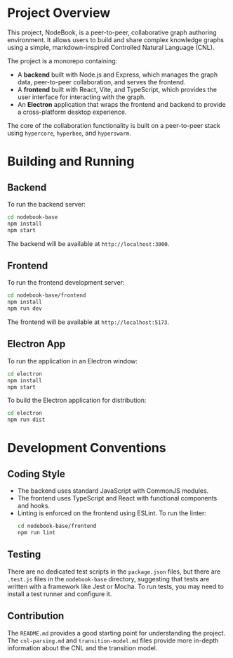 # Project Overview

This project, NodeBook, is a peer-to-peer, collaborative graph authoring environment. It allows users to build and share complex knowledge graphs using a simple, markdown-inspired Controlled Natural Language (CNL).

The project is a monorepo containing:
- A **backend** built with Node.js and Express, which manages the graph data, peer-to-peer collaboration, and serves the frontend.
- A **frontend** built with React, Vite, and TypeScript, which provides the user interface for interacting with the graph.
- An **Electron** application that wraps the frontend and backend to provide a cross-platform desktop experience.

The core of the collaboration functionality is built on a peer-to-peer stack using `hypercore`, `hyperbee`, and `hyperswarm`.

# Building and Running

## Backend

To run the backend server:

```bash
cd nodebook-base
npm install
npm start
```

The backend will be available at `http://localhost:3000`.

## Frontend

To run the frontend development server:

```bash
cd nodebook-base/frontend
npm install
npm run dev
```

The frontend will be available at `http://localhost:5173`.

## Electron App

To run the application in an Electron window:

```bash
cd electron
npm install
npm start
```

To build the Electron application for distribution:

```bash
cd electron
npm run dist
```

# Development Conventions

## Coding Style

- The backend uses standard JavaScript with CommonJS modules.
- The frontend uses TypeScript and React with functional components and hooks.
- Linting is enforced on the frontend using ESLint. To run the linter:
  ```bash
  cd nodebook-base/frontend
  npm run lint
  ```

## Testing

There are no dedicated test scripts in the `package.json` files, but there are `.test.js` files in the `nodebook-base` directory, suggesting that tests are written with a framework like Jest or Mocha. To run tests, you may need to install a test runner and configure it.

## Contribution

The `README.md` provides a good starting point for understanding the project. The `cnl-parsing.md` and `transition-model.md` files provide more in-depth information about the CNL and the transition model.
